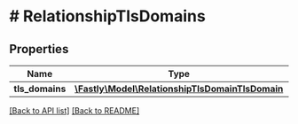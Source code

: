 # # RelationshipTlsDomains

## Properties

Name | Type | Description | Notes
------------ | ------------- | ------------- | -------------
**tls_domains** | [**\Fastly\Model\RelationshipTlsDomainTlsDomain**](RelationshipTlsDomainTlsDomain.md) |  | [optional] 


[[Back to API list]](../../README.md#endpoints) [[Back to README]](../../README.md)
